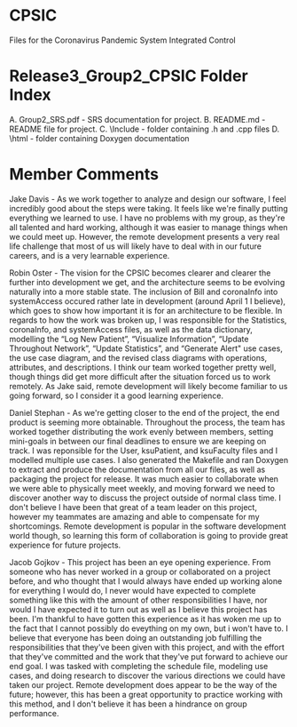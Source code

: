 # CPSIC
Files for the Coronavirus Pandemic System Integrated Control

# Release3_Group2_CPSIC Folder Index
  A. Group2_SRS.pdf - SRS documentation for project.
  B. README.md - README file for project.
  C. \Include - folder containing .h and .cpp files
  D. \html - folder containing Doxygen documentation

# Member Comments
Jake Davis - As we work together to analyze and design our software, I feel incredibly good about the steps were taking. It feels like we're finally putting everything we learned to use. I have no problems with my group, as they're all talented and hard working, although it was easier to manage things when we could meet up. However, the remote development presents a very real life challenge that most of us will likely have to deal with in our future careers, and is a very learnable experience.

Robin Oster - The vision for the CPSIC becomes clearer and clearer the further into development we get, and the architecture seems to be evolving naturally into a more stable state. The inclusion of Bill and coronaInfo into systemAccess occured rather late in development (around April 1 I believe), which goes to show how important it is for an architecture to be flexible. In regards to how the work was broken up, I was responsible for the Statistics, coronaInfo, and systemAccess files, as well as the data dictionary, modelling the “Log New Patient”, “Visualize Information”,  “Update Throughout Network”, “Update Statistics”, and “Generate Alert" use cases, the use case diagram, and the revised class diagrams with operations, attributes, and descriptions. I think our team worked together pretty well, though things did get more difficult after the situation forced us to work remotely. As Jake said, remote development will likely become familiar to us going forward, so I consider it a good learning experience. 

Daniel Stephan - As we're getting closer to the end of the project, the end product is seeming more obtainable. Throughout the process, the team has worked together distributing the work evenly between members, setting mini-goals in between our final deadlines to ensure we are keeping on track. I was reponsible for the User, ksuPatient, and ksuFaculty files and I modelled multiple use cases. I also generated the Makefile and ran Doxygen to extract and produce the documentation from all our files, as well as packaging the project for release. It was much easier to collaborate when we were able to physically meet weekly, and moving forward we need to discover another way to discuss the project outside of normal class time. I don't believe I have been that great of a team leader on this project, however my teammates are amazing and able to compensate for my shortcomings. Remote development is popular in the software development world though, so learning this form of collaboration is going to provide great experience for future projects.

Jacob Gojkov - This project has been an eye opening experience. From someone who has never worked in a group or collaborated on a project before, and who thought that I would always have ended up working alone for everything I would do, I never would have expected to complete something like this with the amount of other responsibilities I have, nor would I have expected it to turn out as well as I believe this project has been. I'm thankful to have gotten this experience as it has woken me up to the fact that I cannot possibly do eveything on my own, but i won't have to. I believe that everyone has been doing an outstanding job fulfilling the responsibilities that they've been given with this project, and with the effort that they've committed and the work that they've put forward to achieve our end goal. I was tasked with completing the schedule file, modeling use cases, and doing research to discover the various directions we could have taken our project. Remote development does appear to be the way of the future; however, this has been a great opportunity to practice working with this method, and I don't believe it has been a hindrance on group performance. 
